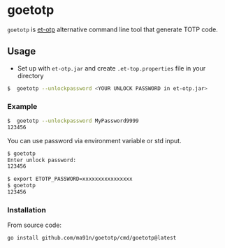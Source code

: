 # goetotp

`goetotp` is [et-otp](http://ecki.github.io/et-otp/) alternative command line tool that generate TOTP code.

## Usage

* Set up with `et-otp.jar` and create `.et-top.properties` file in your directory

```sh
$  goetotp --unlockpassword <YOUR UNLOCK PASSWORD in et-otp.jar>
```

### Example

```sh
$  goetotp --unlockpassword MyPassword9999
123456
```

You can use password via environment variable or std input.

```sh
$ goetotp
Enter unlock password: 
123456

$ export ETOTP_PASSWORD=xxxxxxxxxxxxxxxx
$ goetotp
123456
```

### Installation

From source code:

```sh
go install github.com/ma91n/goetotp/cmd/goetotp@latest
```
